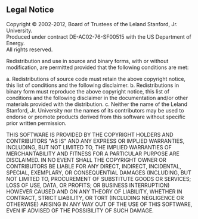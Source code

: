 ## Legal Notice

Copyright © 2002-2012, Board of Trustees of the Leland Stanford, Jr. University.  
Produced under contract DE-AC02-76-SF00515 with the US Department of Energy.  
All rights reserved.
 
Redistribution and use in source and binary forms, with or without modification, are permitted provided that the following conditions are met:
 
a.      Redistributions of source code must retain the above copyright notice, this list of conditions and the following disclaimer.
b.      Redistributions in binary form must reproduce the above copyright notice, this list of conditions and the following disclaimer in the documentation and/or other materials provided with the distribution.
c.       Neither the name of the Leland Stanford, Jr. University nor the names of its contributors may be used to endorse or promote products derived from this software without specific prior written permission.
 
THIS SOFTWARE IS PROVIDED BY THE COPYRIGHT HOLDERS AND CONTRIBUTORS "AS IS" AND ANY EXPRESS OR IMPLIED WARRANTIES, INCLUDING, BUT NOT LIMITED TO, THE IMPLIED WARRANTIES OF MERCHANTABILITY AND FITNESS FOR A PARTICULAR PURPOSE ARE DISCLAIMED. IN NO EVENT SHALL THE COPYRIGHT OWNER OR CONTRIBUTORS BE LIABLE FOR ANY DIRECT, INDIRECT, INCIDENTAL, SPECIAL, EXEMPLARY, OR CONSEQUENTIAL DAMAGES (INCLUDING, BUT NOT LIMITED TO, PROCUREMENT OF SUBSTITUTE GOODS OR SERVICES; LOSS OF USE, DATA, OR PROFITS; OR BUSINESS INTERRUPTION) HOWEVER CAUSED AND ON ANY THEORY OF LIABILITY, WHETHER IN CONTRACT, STRICT LIABILITY, OR TORT (INCLUDING NEGLIGENCE OR OTHERWISE) ARISING IN ANY WAY OUT OF THE USE OF THIS SOFTWARE, EVEN IF ADVISED OF THE POSSIBILITY OF SUCH DAMAGE.